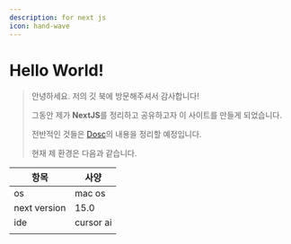 ```yaml
---
description: for next js
icon: hand-wave
---
```


# Hello World!

> 안녕하세요. 저의 깃 북에 방문해주셔서 감사합니다!
>
> 그동안 제가 **NextJS**를 정리하고 공유하고자 이 사이트를 만들게 되었습니다.
>
> 전반적인 것들은  [Dosc](https://nextjs.org/docs)의 내용을 정리할 예정입니다.
>
> 현재 제 환경은 다음과 같습니다.

| 항목           | 사양        |
| ------------ | --------- |
| os           | mac os    |
| next version | 15.0      |
| ide          | cursor ai |
|              |           |
